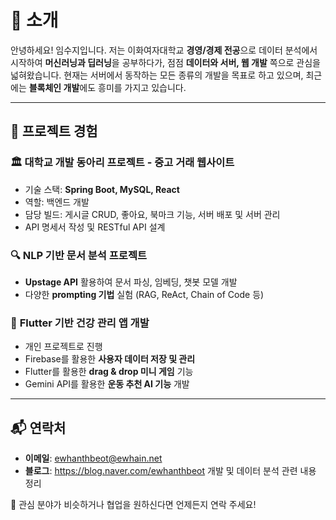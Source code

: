 # 👋 소개
안녕하세요! 임수지입니다.
저는 이화여자대학교 **경영/경제 전공**으로 데이터 분석에서 시작하여 **머신러닝과 딥러닝**을 공부하다가, 
점점 **데이터와 서버, 웹 개발** 쪽으로 관심을 넓혀왔습니다. 
현재는 서버에서 동작하는 모든 종류의 개발을 목표로 하고 있으며, 
최근에는 **블록체인 개발**에도 흥미를 가지고 있습니다.

---

## 💼 프로젝트 경험
### 🏛 **대학교 개발 동아리 프로젝트 - 중고 거래 웹사이트**
- 기술 스택: **Spring Boot, MySQL, React**
- 역할: 백엔드 개발
- 담당 빌드: 게시글 CRUD, 좋아요, 북마크 기능, 서버 배포 및 서버 관리
- API 명세서 작성 및 RESTful API 설계

### 🔍 **NLP 기반 문서 분석 프로젝트**
- **Upstage API** 활용하여 문서 파싱, 임베딩, 챗봇 모델 개발
- 다양한 **prompting 기법** 실험 (RAG, ReAct, Chain of Code 등)

### 📱 **Flutter 기반 건강 관리 앱 개발**
- 개인 프로젝트로 진행
- Firebase를 활용한 **사용자 데이터 저장 및 관리**
- Flutter를 활용한 **drag & drop 미니 게임** 기능
- Gemini API를 활용한 **운동 추천 AI 기능** 개발

---

## 📬 연락처
- **이메일**: ewhanthbeot@ewhain.net
- **블로그**: https://blog.naver.com/ewhanthbeot 개발 및 데이터 분석 관련 내용 정리

📌 관심 분야가 비슷하거나 협업을 원하신다면 언제든지 연락 주세요!
